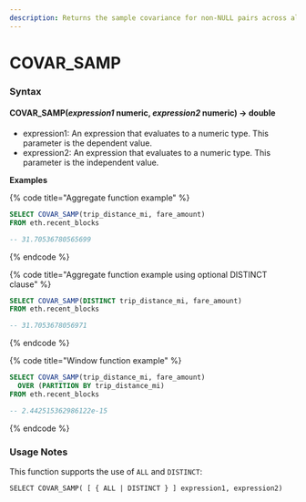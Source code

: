 ```yaml
---
description: Returns the sample covariance for non-NULL pairs across all input values.
---
```


# COVAR\_SAMP

### Syntax <a href="#syntax" id="syntax"></a>

#### COVAR\_SAMP(_expression1_ numeric, _expression2_ numeric) → double <a href="#covar_sampexpression1-numeric-expression2-numeric--double" id="covar_sampexpression1-numeric-expression2-numeric--double"></a>

* expression1: An expression that evaluates to a numeric type. This parameter is the dependent value.
* expression2: An expression that evaluates to a numeric type. This parameter is the independent value.

**Examples**

{% code title="Aggregate function example" %}
```sql
SELECT COVAR_SAMP(trip_distance_mi, fare_amount)
FROM eth.recent_blocks

-- 31.70536780565699
```
{% endcode %}

{% code title="Aggregate function example using optional DISTINCT clause" %}
```sql
SELECT COVAR_SAMP(DISTINCT trip_distance_mi, fare_amount)
FROM eth.recent_blocks

-- 31.7053678056971
```
{% endcode %}

{% code title="Window function example" %}
```sql
SELECT COVAR_SAMP(trip_distance_mi, fare_amount)
  OVER (PARTITION BY trip_distance_mi)
FROM eth.recent_blocks

-- 2.442515362986122e-15
```
{% endcode %}

### Usage Notes <a href="#usage-notes" id="usage-notes"></a>

This function supports the use of `ALL` and `DISTINCT`:

`SELECT COVAR_SAMP( [ { ALL | DISTINCT } ] expression1, expression2)`
